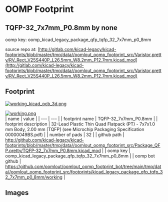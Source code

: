 # OOMP Footprint  
## TQFP-32_7x7mm_P0.8mm  by none  
  
oomp key: oomp_kicad_legacy_package_qfp_tqfp_32_7x7mm_p0_8mm  
  
source repo at: [http://gitlab.com/kicad-legacy/kicad-footprints/blob/master/tmp/data//oomlout_oomp_footprint_src/Varistor.pretty/RV_Rect_V25S440P_L26.5mm_W8.2mm_P12.7mm.kicad_mod](http://gitlab.com/kicad-legacy/kicad-footprints/blob/master/tmp/data//oomlout_oomp_footprint_src/Varistor.pretty/RV_Rect_V25S440P_L26.5mm_W8.2mm_P12.7mm.kicad_mod)  
## Footprint  
  
[![working_kicad_pcb_3d.png](working_kicad_pcb_3d_600.png)](working_kicad_pcb_3d.png)  
  
[![working.png](working_600.png)](working.png)  
| name | value | 
| --- | --- | 
| footprint name | TQFP-32_7x7mm_P0.8mm | 
| footprint description | 32-Lead Plastic Thin Quad Flatpack (PT) - 7x7x1.0 mm Body, 2.00 mm [TQFP] (see Microchip Packaging Specification 00000049BS.pdf) | 
| number of pads | 32 | 
| github path | http://github.com/kicad-legacy/kicad-footprints/blob/master/tmp/data//oomlout_oomp_footprint_src/Package_QFP.pretty/TQFP-32_7x7mm_P0.8mm.kicad_mod | 
| oomp key | oomp_kicad_legacy_package_qfp_tqfp_32_7x7mm_p0_8mm | 
| oomp bot github | https://github.com/oomlout/oomlout_oomp_footprint_bot/tree/main/tmp/data//oomlout_oomp_footprint_src/footprints/kicad_legacy_package_qfp_tqfp_32_7x7mm_p0_8mm/working | 
## Images  

